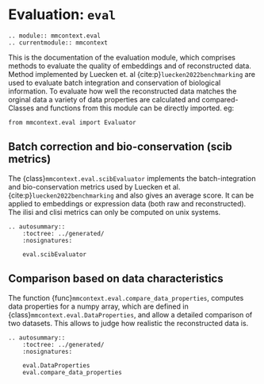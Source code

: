 # Evaluation: `eval`

```{eval-rst}
.. module:: mmcontext.eval
.. currentmodule:: mmcontext

```

This is the documentation of the evaluation module, which comprises methods to evaluate the quality of embeddings and of reconstructed data. Method implemented by Luecken et. al {cite:p}`luecken2022benchmarking` are used to evaluate batch integration and conservation of biological information. To evaluate how well the reconstructed data matches the orginal data a variety of data properties are calculated and compared-
Classes and functions from this module can be directly imported. eg:

```
from mmcontext.eval import Evaluator
```

## Batch correction and bio-conservation (scib metrics)

The {class}`mmcontext.eval.scibEvaluator` implements the batch-integration and bio-conservation metrics used by Luecken et al. {cite:p}`luecken2022benchmarking` and also gives an average score. It can be applied to embeddings or expression data (both raw and reconstructed). The ilisi and clisi metrics can only be computed on unix systems.

```{eval-rst}
.. autosummary::
    :toctree: ../generated/
    :nosignatures:

    eval.scibEvaluator
```

## Comparison based on data characteristics

The function {func}`mmcontext.eval.compare_data_properties`, computes data properties for a numpy array, which are defined in {class}`mmcontext.eval.DataProperties`, and allow a detailed comparison of two datasets. This allows to judge how realistic the reconstructed data is.

```{eval-rst}
.. autosummary::
    :toctree: ../generated/
    :nosignatures:

    eval.DataProperties
    eval.compare_data_properties
```
